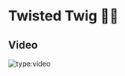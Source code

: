 # Twisted Twig 🔀🌳

## Video

![type:video](https://www.youtube.com/embed/IXZ6kr4VHQw?start=257&end=272)
